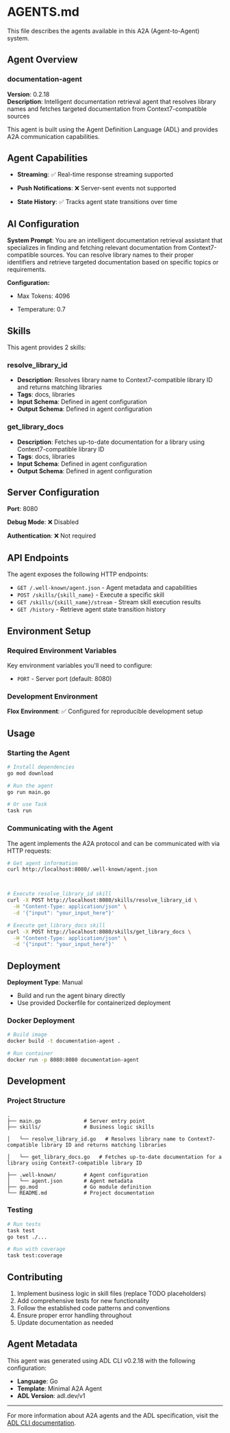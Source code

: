 # AGENTS.md

This file describes the agents available in this A2A (Agent-to-Agent) system.

## Agent Overview

### documentation-agent
**Version**: 0.2.18  
**Description**: Intelligent documentation retrieval agent that resolves library names and fetches targeted documentation from Context7-compatible sources

This agent is built using the Agent Definition Language (ADL) and provides A2A communication capabilities.

## Agent Capabilities



- **Streaming**: ✅ Real-time response streaming supported


- **Push Notifications**: ❌ Server-sent events not supported


- **State History**: ✅ Tracks agent state transitions over time



## AI Configuration





**System Prompt**: You are an intelligent documentation retrieval assistant that specializes in finding and fetching relevant documentation from Context7-compatible sources. You can resolve library names to their proper identifiers and retrieve targeted documentation based on specific topics or requirements.



**Configuration:**

- Max Tokens: 4096


- Temperature: 0.7



## Skills


This agent provides 2 skills:


### resolve_library_id
- **Description**: Resolves library name to Context7-compatible library ID and returns matching libraries
- **Tags**: docs, libraries
- **Input Schema**: Defined in agent configuration
- **Output Schema**: Defined in agent configuration


### get_library_docs
- **Description**: Fetches up-to-date documentation for a library using Context7-compatible library ID
- **Tags**: docs, libraries
- **Input Schema**: Defined in agent configuration
- **Output Schema**: Defined in agent configuration




## Server Configuration

**Port**: 8080

**Debug Mode**: ❌ Disabled



**Authentication**: ❌ Not required


## API Endpoints

The agent exposes the following HTTP endpoints:

- `GET /.well-known/agent.json` - Agent metadata and capabilities
- `POST /skills/{skill_name}` - Execute a specific skill
- `GET /skills/{skill_name}/stream` - Stream skill execution results
- `GET /history` - Retrieve agent state transition history

## Environment Setup

### Required Environment Variables

Key environment variables you'll need to configure:



- `PORT` - Server port (default: 8080)

### Development Environment


**Flox Environment**: ✅ Configured for reproducible development setup




## Usage

### Starting the Agent

```bash
# Install dependencies
go mod download

# Run the agent
go run main.go

# Or use Task
task run
```


### Communicating with the Agent

The agent implements the A2A protocol and can be communicated with via HTTP requests:

```bash
# Get agent information
curl http://localhost:8080/.well-known/agent.json



# Execute resolve_library_id skill
curl -X POST http://localhost:8080/skills/resolve_library_id \
  -H "Content-Type: application/json" \
  -d '{"input": "your_input_here"}'

# Execute get_library_docs skill
curl -X POST http://localhost:8080/skills/get_library_docs \
  -H "Content-Type: application/json" \
  -d '{"input": "your_input_here"}'


```

## Deployment


**Deployment Type**: Manual
- Build and run the agent binary directly
- Use provided Dockerfile for containerized deployment



### Docker Deployment
```bash
# Build image
docker build -t documentation-agent .

# Run container
docker run -p 8080:8080 documentation-agent
```


## Development

### Project Structure

```
.
├── main.go              # Server entry point
├── skills/              # Business logic skills

│   └── resolve_library_id.go   # Resolves library name to Context7-compatible library ID and returns matching libraries

│   └── get_library_docs.go   # Fetches up-to-date documentation for a library using Context7-compatible library ID

├── .well-known/         # Agent configuration
│   └── agent.json       # Agent metadata
├── go.mod               # Go module definition
└── README.md            # Project documentation
```


### Testing

```bash
# Run tests
task test
go test ./...

# Run with coverage
task test:coverage
```


## Contributing

1. Implement business logic in skill files (replace TODO placeholders)
2. Add comprehensive tests for new functionality
3. Follow the established code patterns and conventions
4. Ensure proper error handling throughout
5. Update documentation as needed

## Agent Metadata

This agent was generated using ADL CLI v0.2.18 with the following configuration:

- **Language**: Go
- **Template**: Minimal A2A Agent
- **ADL Version**: adl.dev/v1

---

For more information about A2A agents and the ADL specification, visit the [ADL CLI documentation](https://github.com/inference-gateway/adl-cli).
